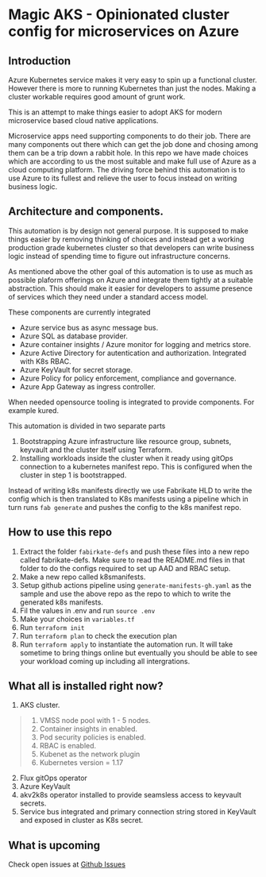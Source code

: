 Magic AKS - Opinionated cluster config for microservices on Azure
===================================================================

## Introduction

Azure Kubernetes service makes it very easy to spin up a functional cluster. However there is more to running Kubernetes than just the nodes. Making a cluster workable requires good amount of grunt work.

This is an attempt to make things easier to adopt AKS for modern microservice based cloud native applications.

Microservice apps need supporting components to do their job. There are many components out there which can get the job done and chosing among them can be a trip down a rabbit hole. In this repo we have made choices which are according to us the most suitable and make full use of Azure as a cloud computing platform. The driving force behind this automation is to use Azure to its fullest and relieve the user to focus instead on writing business logic.

## Architecture and components.

This automation is by design not general purpose. It is supposed to make things easier by removing thinking of choices and instead get a working production grade kubernetes cluster so that developers can write business logic instead of spending time to figure out infrastructure concerns.

As mentioned above the other goal of this automation is to use as much as possible plaform offerings on Azure and integrate them tightly at a suitable abstraction. This should make it easier for developers to assume presence of services which they need under a standard access model.

These components are currently integrated

* Azure service bus as async message bus.
* Azure SQL as database provider.
* Azure container insights / Azure monitor for logging and metrics store.
* Azure Active Directory for autentication and authorization. Integrated with K8s RBAC.
* Azure KeyVault for secret storage.
* Azure Policy for policy enforcement, compliance and governance.
* Azure App Gateway as ingress controller.

When needed opensource tooling is integrated to provide components. For example kured.

This automation is divided in two separate parts

1. Bootstrapping Azure infrastructure like resource group, subnets, keyvault and the cluster itself using Terraform.
2. Installing workloads inside the cluster when it ready using gitOps connection to a kubernetes manifest repo. This is configured when the cluster in step 1 is bootstrapped.

Instead of writing k8s manifests directly we use Fabrikate HLD to write the config which is then translated to K8s manifests using a pipeline which in turn runs ``fab generate`` and pushes the config to the k8s manifest repo.

## How to use this repo

1. Extract the folder ``fabirkate-defs`` and push these files into a new repo called fabrikate-defs. Make sure to read the README.md files in that folder to do the configs required to set up AAD and RBAC setup.
2. Make a new repo called k8smanifests.
3. Setup github actions pipeline using ``generate-manifests-gh.yaml`` as the sample and use the above repo as the repo to which to write the generated k8s manifests.
4. Fil the values in .env and run ``source .env``
5. Make your choices in ``variables.tf``
5. Run ``terraform init``
6. Run ``terraform plan`` to check the execution plan
7. Run ``terraform apply`` to instantiate the automation run. It will take sometime to bring things online but eventually you should be able to see your workload coming up including all intergrations.

## What all is installed right now?

1. AKS cluster.
> 1. VMSS node pool with 1 - 5 nodes.
> 2. Container insights in enabled.
> 3. Pod security policies is enabled.
> 4. RBAC is enabled.
> 5. Kubenet as the network plugin
> 6. Kubernetes version = 1.17

2. Flux gitOps operator
3. Azure KeyVault
4. akv2k8s operator installed to provide seamsless access to keyvault secrets.
5. Service bus integrated and primary connection string stored in KeyVault and exposed in cluster as K8s secret.

## What is upcoming
Check open issues at [Github Issues](https://github.com/sachinkundu/akstf/issues)